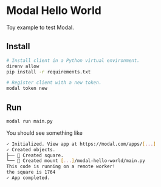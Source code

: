 # Modal Hello World

Toy example to test Modal.

## Install

```sh
# Install client in a Python virtual environment.
direnv allow
pip install -r requirements.txt

# Register client with a new token.
modal token new
```

## Run

```sh
modal run main.py
```

You should see something like

```sh
✓ Initialized. View app at https://modal.com/apps/[...]
✓ Created objects.
├── 🔨 Created square.
└── 🔨 Created mount [...]/modal-hello-world/main.py
This code is running on a remote worker!
the square is 1764
✓ App completed.
```
